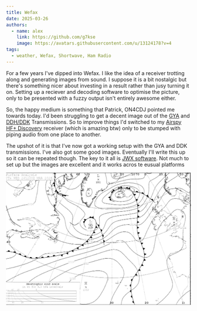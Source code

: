 ```yaml
---
title: Wefax
date: 2025-03-26
authors:
  - name: alex
    link: https://github.com/g7kse
    image: https://avatars.githubusercontent.com/u/13124178?v=4
tags:
  - weather, Wefax, Shortwave, Ham Radio
---
```


For a few years I've dipped into Wefax. I like the idea of a receiver trotting along and generating images from sound. I suppose it is a bit nostalgic but there's something nicer about investing in a result rather than jusy turning it on. Setting up a reciever and decoding software to optimise the picture, only to be presented with a fuzzy output isn't entirely awesome either.

So, the happy medium is something that Patrick, ON4CDJ pointed me towards today. I'd been struggling to get a decent image out of the [GYA](https://weatherfax.com/gya-northwood/) and [DDH/DDK](https://weatherfax.com/ddh3-ddk6-hamburg/) Transmissions. So to improve things I'd switched to my [Airspy HF+ Discovery](https://airspy.com/airspy-hf-discovery/) receiver (which is amazing btw) only to be stumped with piping audio from one place to another.

The upshot of it is that I've now got a working setup with the GYA and DDK transmissions. I've also got some good images. Eventually I'll write this up so it can be repeated though. The key to it all is [JWX software](https://arachnoid.com/JWX/). Not much to set up but the images are excellent and it works acros te eusual platforms

![Wefax image](static/wefax.jpg#centre)